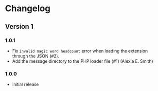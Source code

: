 # Changelog
## Version 1
### 1.0.1
* Fix `invalid magic word headcount` error when loading the extension through the JSON (#2).
* Add the message directory to the PHP loader file (#1) (Alexia E. Smith)

### 1.0.0
* Initial release